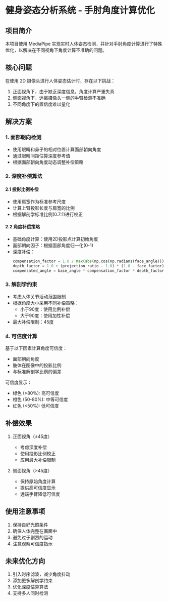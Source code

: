 # 健身姿态分析系统 - 手肘角度计算优化

## 项目简介
本项目使用 MediaPipe 实现实时人体姿态检测，并针对手肘角度计算进行了特殊优化，以解决在不同视角下角度计算不准确的问题。

## 核心问题
在使用 2D 摄像头进行人体姿态估计时，存在以下挑战：
1. 正面视角下，由于缺乏深度信息，角度计算严重失真
2. 侧面视角下，远离摄像头一侧的手臂检测不准确
3. 不同角度下的置信度难以量化

## 解决方案

### 1. 面部朝向检测
- 使用眼睛和鼻子的相对位置计算面部朝向角度
- 通过眼睛间距估算深度参考值
- 根据面部朝向角度动态调整补偿策略

### 2. 深度补偿算法

#### 2.1 投影比例补偿
- 使用肩宽作为标准参考尺度
- 计算上臂投影长度与肩宽的比例
- 根据解剖学标准比例(0.7:1)进行校正

#### 2.2 角度补偿策略
- 基础角度计算：使用2D投影点计算初始角度
- 面部朝向因子：根据面部角度归一化(0-1)
- 深度补偿：
  ```python
  compensation_factor = 1.0 / max(abs(np.cos(np.radians(face_angle))), 0.5)
  depth_factor = 1.0 + (projection_ratio - 1.0) * (1.0 - face_factor)
  compensated_angle = base_angle * compensation_factor * depth_factor
  ```

### 3. 解剖学约束
- 考虑人体关节活动范围限制
- 根据角度大小采用不同补偿策略：
  - 小于90度：使用比例补偿
  - 大于90度：使用加性补偿
- 最大补偿限制：45度

### 4. 可信度计算
基于以下因素计算角度可信度：
- 面部朝向角度
- 肢体在图像中的投影比例
- 与标准解剖学比例的偏差

可信度显示：
- 绿色 (>80%): 高可信度
- 橙色 (50-80%): 中等可信度
- 红色 (<50%): 低可信度

## 补偿效果
1. 正面视角（±45度）
   - 考虑深度补偿
   - 使用投影比例校正
   - 应用最大补偿限制

2. 侧面视角（>45度）
   - 保持原始角度计算
   - 提供高可信度显示
   - 远端手臂降低可信度

## 使用注意事项
1. 保持良好光照条件
2. 确保人体完整在画面中
3. 避免过于剧烈的运动
4. 注意观察可信度指示

## 未来优化方向
1. 引入时序滤波，减少角度抖动
2. 添加更多解剖学约束
3. 优化深度估算算法
4. 支持多人同时检测
